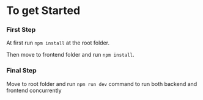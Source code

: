 # To get Started

### First Step

At first run `npm install` at the root folder.

Then move to frontend folder and run `npm install`.

### Final Step

Move to root folder and run `npm run dev` command to run both backend and frontend concurrently

